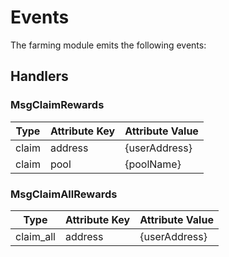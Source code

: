 <!--
order: 4
-->

# Events

The farming module emits the following events:

## Handlers

### MsgClaimRewards

| Type    | Attribute Key | Attribute Value           |
|---------|---------------|---------------------------|
| claim   | address       | {userAddress}             |
| claim   | pool          | {poolName}                |

### MsgClaimAllRewards

| Type        | Attribute Key | Attribute Value           |
|-------------|---------------|---------------------------|
| claim_all   | address       | {userAddress}             |
